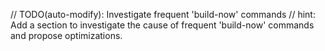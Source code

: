 // TODO(auto-modify): Investigate frequent 'build-now' commands
// hint: Add a section to investigate the cause of frequent 'build-now' commands and propose optimizations.
